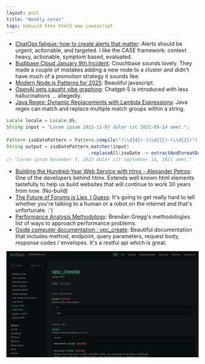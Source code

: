 ```yaml
---
layout: post
title: "Weekly notes"
tags: nobuild htmx html5 www javascript
---
```


* [ChatOps fatigue: how to create alerts that matter](https://www.tines.com/blog/chatops-fatigue-how-to-create-alerts-that-matter/): Alerts should be urgent, actionable, and targeted. I like the CASE framework: context heavy, actionable, symptom based, evaluated.
* [Budibase Cloud January 9th Incident](https://budibase.com/blog/updates/2024/2024-01-09-incident/): Couchbase sounds lovely. They made a couple of mistakes adding a new node to a cluster and didn't have much of a promotion strategy it sounds like.
* [Modern Node.js Patterns for 2025](https://kashw1n.com/blog/nodejs-2025/): Beautiful javascript.
* [OpenAI gets caught vibe graphing](https://www.theverge.com/news/756444/openai-gpt-5-vibe-graphing-chart-crime): Chatgpt-5 is introduced with less hallucinations ... allegedly.
* [Java Regex: Dynamic Replacements with Lambda Expressions](https://blog.rweisleder.de/posts/java-regex-dynamic-replacement/): Java regex can match and replace multiple match groups within a string.

```java
Locale locale = Locale.US;
String input = "Lorem ipsum 2023-11-07 dolor sit 2021-09-14 amet.";

Pattern isoDatePattern = Pattern.compile("(\\d{4})-(\\d{2})-(\\d{2})");
String output = isoDatePattern.matcher(input)
                              .replaceAll(isoDate -> extractAndFormatDateWithLocale(isoDate, locale));
// "Lorem ipsum November 7, 2023 dolor sit September 14, 2021 amet."
```

* [Building the Hundred-Year Web Service with htmx - Alexander Petros](https://www.youtube.com/watch?v=lASLZ9TgXyc): One of the developers behind htmx. Extends well known html elements tastefully to help us build websites that will continue to work 30 years from now. (No-build)
* [The Future of Forums is Lies, I Guess](https://aphyr.com/posts/389-the-future-of-forums-is-lies-i-guess): It's going to get really hard to tell whether you're talking to a human or a robot on the internet and that's unfortunate. :'(
* [Performance Analysis Methodology](https://www.brendangregg.com/methodology.html): Brendan Gregg's methodologies list of ways to approach performance problems.
* [Oxide computer documentation : vpc_create](https://docs.oxide.computer/api/vpc_create): Beautiful documentation that includes method, endpoint, query parameters, request body, response codes / envelopes. It's a restful api which is great.

![Oxide docs, api, vpc_create](/assets/2025/oxide_docs_vpc_create.png)
